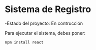 <h1>Sistema de Registro</h1>

-Estado del proyecto: En contrucción

Para ejecutar el sistema, debes poner:

```npm install react```

